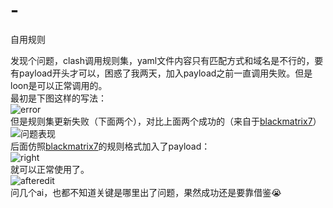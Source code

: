 # -
自用规则

发现个问题，clash调用规则集，yaml文件内容只有匹配方式和域名是不行的，要有payload开头才可以，困惑了我两天，加入payload之前一直调用失败。但是loon是可以正常调用的。  
最初是下图这样的写法：  
![error](https://github.com/user-attachments/assets/d9a77d86-7312-4060-9b66-42dd3737ae94)  
但是规则集更新失败（下面两个），对比上面两个成功的（来自于[blackmatrix7](https://raw.githubusercontent.com/blackmatrix7)）  
![问题表现](https://github.com/user-attachments/assets/e1fa319a-6129-4deb-aa7b-887794c4f429)  
后面仿照[blackmatrix7](https://raw.githubusercontent.com/blackmatrix7)的规则格式加入了payload：  
![right](https://github.com/user-attachments/assets/691016e5-416c-441d-88aa-324c9a5ccee9)  
就可以正常使用了。  
![afteredit](https://github.com/user-attachments/assets/9b662a79-0f52-46c8-9ed6-d43ffe6968b2)  
问几个ai，也都不知道关键是哪里出了问题，果然成功还是要靠借鉴😭

